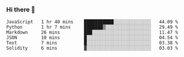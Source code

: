 ### Hi there 👋

<!--START_SECTION:waka-->

```text
JavaScript   1 hr 40 mins    ███████████░░░░░░░░░░░░░░   44.09 %
Python       1 hr 7 mins     ███████▒░░░░░░░░░░░░░░░░░   29.49 %
Markdown     26 mins         ███░░░░░░░░░░░░░░░░░░░░░░   11.47 %
JSON         10 mins         █░░░░░░░░░░░░░░░░░░░░░░░░   04.54 %
Text         7 mins          █░░░░░░░░░░░░░░░░░░░░░░░░   03.38 %
Solidity     6 mins          ▓░░░░░░░░░░░░░░░░░░░░░░░░   03.03 %
```

<!--END_SECTION:waka-->
<!--
**Boombag0607/Boombag0607** is a ✨ _special_ ✨ repository because its `README.md` (this file) appears on your GitHub profile.

Here are some ideas to get you started:

- 🔭 I’m currently working on ...
- 🌱 I’m currently learning ...
- 👯 I’m looking to collaborate on ...
- 🤔 I’m looking for help with ...
- 💬 Ask me about ...
- 📫 How to reach me: ...
- 😄 Pronouns: ...
- ⚡ Fun fact: ...
-->
